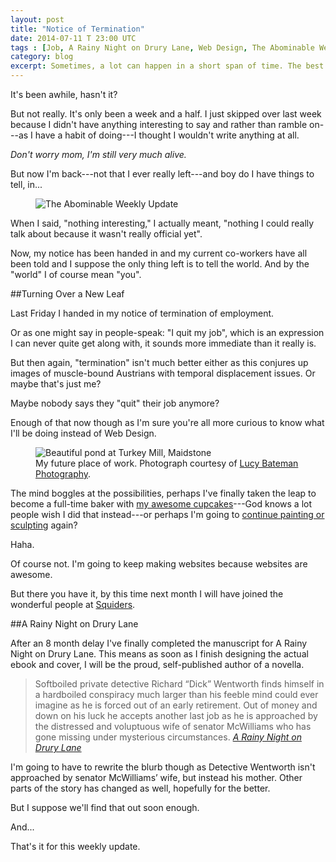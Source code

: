 ```yaml
---
layout: post
title: "Notice of Termination"
date: 2014-07-11 T 23:00 UTC
tags : [Job, A Rainy Night on Drury Lane, Web Design, The Abominable Weekly Update]
category: blog
excerpt: Sometimes, a lot can happen in a short span of time. The best way to deal with this, is to press it down into that deep dark crevice where it can fester until it kills you. No? Oh, right. No, it's the other thing you're supposed to do.
---
```

It's been awhile, hasn't it?

But not really. It's only been a week and a half. I just skipped over last week because I didn't have anything interesting to say and rather than ramble on---as I have a habit of doing---I thought I wouldn't write anything at all.

*Don't worry mom, I'm still very much alive.*

But now I'm back---not that I ever really left---and boy do I have things to tell, in...

<div>
<figure>
	<img class="lazy" data-original="../../../../assets/posts/2014/july/notice-of-termination/the-abominable-weekly-update-title.png" alt="The Abominable Weekly Update">
</figure>
</div>

When I said, "nothing interesting," I actually meant, "nothing I could really talk about because it wasn't really official yet".

Now, my notice has been handed in and my current co-workers have all been told and I suppose the only thing left is to tell the world. And by the "world" I of course mean "you".

##Turning Over a New Leaf

Last Friday I handed in my notice of termination of employment.

Or as one might say in people-speak: "I quit my job", which is an expression I can never quite get along with, it sounds more immediate than it really is.

But then again, "termination" isn't much better either as this conjures up images of muscle-bound Austrians with temporal displacement issues. Or maybe that's just me?

Maybe nobody says they "quit" their job anymore?

Enough of that now though as I'm sure you're all more curious to know what I'll be doing instead of Web Design.

<div>
<figure>
	<img class="lazy" data-original="../../../../assets/posts/2014/july/notice-of-termination/turkey-mill-maidstone.jpg" alt="Beautiful pond at Turkey Mill, Maidstone">
	<figcaption>My future place of work. Photograph courtesy of <a href="http://www.lucybateman.co.uk/">Lucy Bateman Photography</a>.</figcaption>
</figure>
</div>

The mind boggles at the possibilities, perhaps I've finally taken the leap to become a full-time baker with [my awesome cupcakes][cupcakes]---God knows a lot people wish I did that instead---or perhaps I'm going to [continue painting or sculpting][sculpting] again?

Haha.

Of course not. I'm going to keep making websites because websites are awesome.

But there you have it, by this time next month I will have joined the wonderful people at [Squiders][squiders].

##A Rainy Night on Drury Lane

After an 8 month delay I've finally completed the manuscript for A Rainy Night on Drury Lane. This means as soon as I finish designing the actual ebook and cover, I will be the proud, self-published author of a novella.

> Softboiled private detective Richard “Dick” Wentworth finds himself in a hardboiled conspiracy much larger than his feeble mind could ever imagine as he is forced out of an early retirement. Out of money and down on his luck he accepts another last job as he is approached by the distressed and voluptuous wife of senator McWilliams who has gone missing under mysterious circumstances.  <cite>[A Rainy Night on Drury Lane][ebook]</cite>

I'm going to have to rewrite the blurb though as Detective Wentworth isn't approached by senator McWilliams’ wife, but instead his mother. Other parts of the story has changed as well, hopefully for the better.

But I suppose we'll find that out soon enough.

And...

That's it for this weekly update.

[squiders]: http://www.squiders.com/
[sculpting]: http://fiinixdesign.blogspot.co.uk/2013/05/the-celebratory-quinquennial-post.html
[cupcakes]: http://fiinixdesign.blogspot.co.uk/2013/11/doucebags-donations-and-dinosaurs.html
[ebook]: http://ebook.carloseriksson.com/
